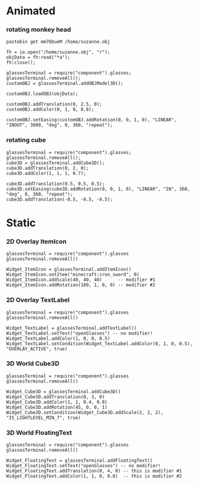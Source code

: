 # Animated
### rotating monkey head
`pastebin get mm7QbueM /home/suzanne.obj`

	fh = io.open("/home/suzanne.obj", "r"); 
	objData = fh:read("*a"); 
	fh:close(); 

	glassesTerminal = require("component").glasses; 
	glassesTerminal.removeAll(); 
	customOBJ = glassesTerminal.addOBJModel3D(); 

	customOBJ.loadOBJ(objData); 

	customOBJ.addTranslation(0, 2.5, 0); 
	customOBJ.addColor(0, 1, 0, 0.8); 

	customOBJ.setEasing(customOBJ.addRotation(0, 0, 1, 0), "LINEAR", "INOUT", 3000, "deg", 0, 360, "repeat");



### rotating cube
	glassesTerminal = require("component").glasses; 
	glassesTerminal.removeAll(); 
	cube3D = glassesTerminal.addCube3D(); 
	cube3D.addTranslation(0, 2, 0); 
	cube3D.addColor(1, 1, 1, 0.7); 

	cube3D.addTranslation(0.5, 0.5, 0.5);
	cube3D.setEasing(cube3D.addRotation(0, 0, 1, 0), "LINEAR", "IN", 360, "deg", 0, 360, "repeat");
	cube3D.addTranslation(-0.5, -0.5, -0.5); 


# Static
### 2D Overlay ItemIcon
	glassesTerminal = require("component").glasses
	glassesTerminal.removeAll()

	Widget_ItemIcon = glassesTerminal.addItemIcon()
	Widget_ItemIcon.setItem("minecraft:iron_sword", 0)
	Widget_ItemIcon.addScale(40, 40, 40)      -- modifier #1
	Widget_ItemIcon.addRotation(180, 1, 0, 0) -- modifier #2

### 2D Overlay TextLabel
	glassesTerminal = require("component").glasses
	glassesTerminal.removeAll()

	Widget_TextLabel = glassesTerminal.addTextLabel()
	Widget_TextLabel.setText("openGlasses") -- no modifier!
	Widget_TextLabel.addColor(1, 0, 0, 0.5)
	Widget_TextLabel.setCondition(Widget_TextLabel.addColor(0, 1, 0, 0.5), "OVERLAY_ACTIVE", true)


### 3D World Cube3D
	glassesTerminal = require("component").glasses
	glassesTerminal.removeAll()

	Widget_Cube3D = glassesTerminal.addCube3D()
	Widget_Cube3D.addTranslation(0, 3, 0)
	Widget_Cube3D.addColor(1, 1, 0.4, 0.8)
	Widget_Cube3D.addRotation(45, 0, 0, 1)
	Widget_Cube3D.setCondition(Widget_Cube3D.addScale(2, 2, 2), "IS_LIGHTLEVEL_MIN_7", true)


### 3D World FloatingText
	glassesTerminal = require("component").glasses
	glassesTerminal.removeAll()

	Widget_FloatingText = glassesTerminal.addFloatingText()
	Widget_FloatingText.setText("openGlasses") -- no modifier!
	Widget_FloatingText.addTranslation(0, 4, 0) -- this is modifier #1
	Widget_FloatingText.addColor(1, 1, 0, 0.8)  -- this is modifier #2


